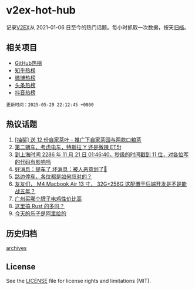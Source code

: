 # v2ex-hot-hub

 记录[V2EX](https://www.v2ex.com/)从 2021-01-06 日至今的热门话题。每小时抓取一次数据，按天[归档](archives)。
 
 ## 相关项目

- [GitHub热榜](https://github.com/lonnyzhang423/github-hot-hub)
- [知乎热榜](https://github.com/lonnyzhang423/zhihu-hot-hub)
- [微博热榜](https://github.com/lonnyzhang423/weibo-hot-hub)
- [头条热榜](https://github.com/lonnyzhang423/toutiao-hot-hub)
- [抖音热榜](https://github.com/lonnyzhang423/douyin-hot-hub)


 `更新时间：2025-05-29 22:12:45 +0800`

## 热议话题

1. [[抽奖] 送 12 份自家茶叶 - 推广下自家茶园与两款口粮茶](https://www.v2ex.com/t/1135227)
1. [第二辆车，考虑电车，特斯拉 Y 还是微辣 ET5t](https://www.v2ex.com/t/1135041)
1. [到上海时间 2286 年 11 月 21 日 01:46:40，秒级的时间戳到 11 位，对各位写的代码有影响吗](https://www.v2ex.com/t/1135042)
1. [好消息：提车了 坏消息：被人恶意划了🤬](https://www.v2ex.com/t/1135205)
1. [路边停车，各位都是如何应对的？](https://www.v2ex.com/t/1135063)
1. [友友们， M4 Macbook Air 13 寸， 32G+256G 这配置干后端开发是不是能战五年？](https://www.v2ex.com/t/1135050)
1. [广州买哪个牌子电鸡性价比高](https://www.v2ex.com/t/1135100)
1. [这里搞 Rust 的多吗？](https://www.v2ex.com/t/1135037)
1. [今天的乐子是阿里给的](https://www.v2ex.com/t/1135099)

## 历史归档

[archives](archives)

## License

See the [LICENSE](LICENSE) file for license rights and limitations (MIT).
